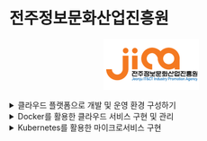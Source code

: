 # 전주정보문화산업진흥원

<p align="center"><img src="jica-logo.png"></p>

<details>
<summary>클라우드 플랫폼으로 개발 및 운영 환경 구성하기</summary>
<div markdown="1">

<p align="center"><img src="thumb.course-cloud.jpg"></p>

<p align="center"><img src="cloud-course.jpg"></p>

</div>
</details>

<details>
<summary>Docker를 활용한 클라우드 서비스 구현 및 관리</summary>
<div markdown="1">

<p align="center"><img src="thumb.course-docker.jpg"></p>

<p align="center"><img src="docker-course.jpg"></p>

</div>
</details>

<details>
<summary>Kubernetes를 활용한 마이크로서비스 구현</summary>
<div markdown="1">

<p align="center"><img src="thumb.course-kubernetes.jpg"></p>

<p align="center"><img src="kubernetes-course.jpg"></p>

</div>
</details>
